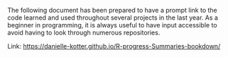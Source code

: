 The following document has been prepared to have a prompt link to the code learned and used throughout several projects in the last year. As a beginner in programming, it is always useful to have input accessible to avoid having to look through numerous repositories.

Link: https://danielle-kotter.github.io/R-progress-Summaries-bookdown/


